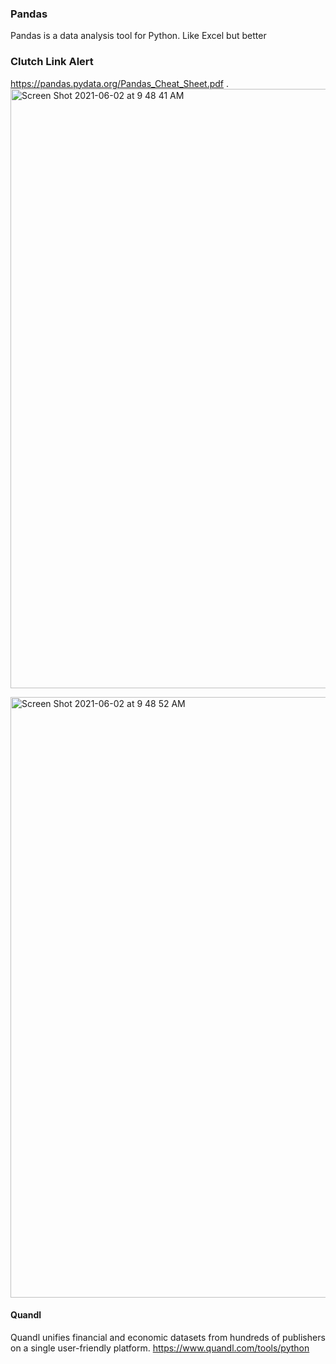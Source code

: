 ### Pandas

Pandas is a data analysis tool for Python. Like Excel but better


### Clutch Link Alert
https://pandas.pydata.org/Pandas_Cheat_Sheet.pdf
.<img width="959" alt="Screen Shot 2021-06-02 at 9 48 41 AM" src="https://user-images.githubusercontent.com/45111611/120492175-d666e180-c387-11eb-9efd-d17359e075fd.png">

<img width="961" alt="Screen Shot 2021-06-02 at 9 48 52 AM" src="https://user-images.githubusercontent.com/45111611/120492089-c51dd500-c387-11eb-91f7-2af4f3c30a6d.png">



#### Quandl
Quandl unifies financial and economic datasets from hundreds of publishers on a single user-friendly platform.
https://www.quandl.com/tools/python
